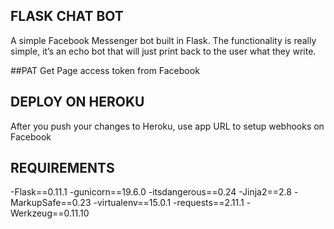 ## FLASK CHAT BOT

A simple Facebook Messenger bot built in Flask. The functionality is really simple, it’s an echo bot that will just print back to the user what they write.

##PAT
Get Page access token from Facebook

## DEPLOY ON HEROKU
After you push your changes to Heroku,  use app URL to setup webhooks on Facebook

## REQUIREMENTS

-Flask==0.11.1
-gunicorn==19.6.0
-itsdangerous==0.24
-Jinja2==2.8
-MarkupSafe==0.23
-virtualenv==15.0.1
-requests==2.11.1
-Werkzeug==0.11.10
